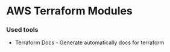 # AWS Terraform Modules

### Used tools
- Terraform Docs - Generate automatically docs for terraform
